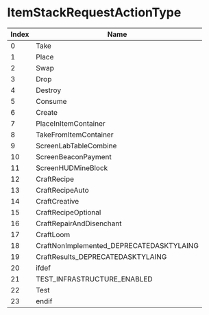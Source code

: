 # ItemStackRequestActionType

Index | Name
--- | ---
0 | Take
1 | Place
2 | Swap
3 | Drop
4 | Destroy
5 | Consume
6 | Create
7 | PlaceInItemContainer
8 | TakeFromItemContainer
9 | ScreenLabTableCombine
10 | ScreenBeaconPayment
11 | ScreenHUDMineBlock
12 | CraftRecipe
13 | CraftRecipeAuto
14 | CraftCreative
15 | CraftRecipeOptional
16 | CraftRepairAndDisenchant
17 | CraftLoom
18 | CraftNonImplemented_DEPRECATEDASKTYLAING
19 | CraftResults_DEPRECATEDASKTYLAING
20 | ifdef
21 | TEST_INFRASTRUCTURE_ENABLED
22 | Test
23 | endif